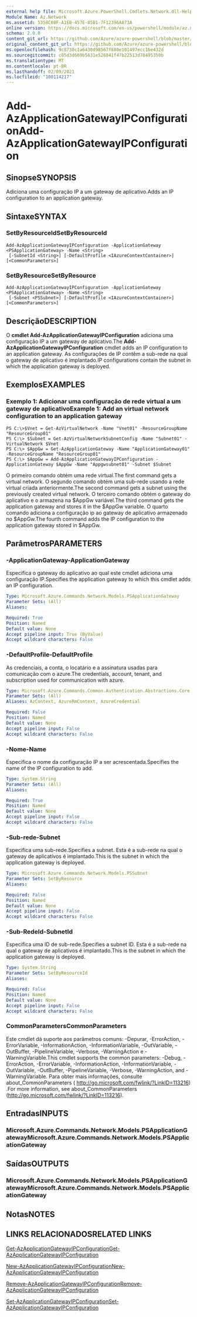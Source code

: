 ```yaml
---
external help file: Microsoft.Azure.PowerShell.Cmdlets.Network.dll-Help.xml
Module Name: Az.Network
ms.assetid: 5358C08F-A1EB-457E-85B1-7F12396A873A
online version: https://docs.microsoft.com/en-us/powershell/module/az.network/add-azapplicationgatewayipconfiguration
schema: 2.0.0
content_git_url: https://github.com/Azure/azure-powershell/blob/master/src/Network/Network/help/Add-AzApplicationGatewayIPConfiguration.md
original_content_git_url: https://github.com/Azure/azure-powershell/blob/master/src/Network/Network/help/Add-AzApplicationGatewayIPConfiguration.md
ms.openlocfilehash: 9c8730c1a6430d98567f880e101497ecc1be432d
ms.sourcegitcommit: c05d3d669b5631e526841f47b22513d78495350b
ms.translationtype: MT
ms.contentlocale: pt-BR
ms.lasthandoff: 02/09/2021
ms.locfileid: "100114217"
---
```

# <span data-ttu-id="807fe-101">Add-AzApplicationGatewayIPConfiguration</span><span class="sxs-lookup"><span data-stu-id="807fe-101">Add-AzApplicationGatewayIPConfiguration</span></span>

## <span data-ttu-id="807fe-102">Sinopse</span><span class="sxs-lookup"><span data-stu-id="807fe-102">SYNOPSIS</span></span>
<span data-ttu-id="807fe-103">Adiciona uma configuração IP a um gateway de aplicativo.</span><span class="sxs-lookup"><span data-stu-id="807fe-103">Adds an IP configuration to an application gateway.</span></span>

## <span data-ttu-id="807fe-104">Sintaxe</span><span class="sxs-lookup"><span data-stu-id="807fe-104">SYNTAX</span></span>

### <span data-ttu-id="807fe-105">SetByResourceId</span><span class="sxs-lookup"><span data-stu-id="807fe-105">SetByResourceId</span></span>
```
Add-AzApplicationGatewayIPConfiguration -ApplicationGateway <PSApplicationGateway> -Name <String>
 [-SubnetId <String>] [-DefaultProfile <IAzureContextContainer>] [<CommonParameters>]
```

### <span data-ttu-id="807fe-106">SetByResource</span><span class="sxs-lookup"><span data-stu-id="807fe-106">SetByResource</span></span>
```
Add-AzApplicationGatewayIPConfiguration -ApplicationGateway <PSApplicationGateway> -Name <String>
 [-Subnet <PSSubnet>] [-DefaultProfile <IAzureContextContainer>] [<CommonParameters>]
```

## <span data-ttu-id="807fe-107">Descrição</span><span class="sxs-lookup"><span data-stu-id="807fe-107">DESCRIPTION</span></span>
<span data-ttu-id="807fe-108">O **cmdlet Add-AzApplicationGatewayIPConfiguration** adiciona uma configuração IP a um gateway de aplicativo.</span><span class="sxs-lookup"><span data-stu-id="807fe-108">The **Add-AzApplicationGatewayIPConfiguration** cmdlet adds an IP configuration to an application gateway.</span></span>
<span data-ttu-id="807fe-109">As configurações de IP contêm a sub-rede na qual o gateway de aplicativo é implantado.</span><span class="sxs-lookup"><span data-stu-id="807fe-109">IP configurations contain the subnet in which the application gateway is deployed.</span></span>

## <span data-ttu-id="807fe-110">Exemplos</span><span class="sxs-lookup"><span data-stu-id="807fe-110">EXAMPLES</span></span>

### <span data-ttu-id="807fe-111">Exemplo 1: Adicionar uma configuração de rede virtual a um gateway de aplicativo</span><span class="sxs-lookup"><span data-stu-id="807fe-111">Example 1: Add an virtual network configuration to an application gateway</span></span>
```
PS C:\>$Vnet = Get-AzVirtualNetwork -Name "Vnet01" -ResourceGroupName "ResourceGroup01"
PS C:\> $Subnet = Get-AzVirtualNetworkSubnetConfig -Name "Subnet01" -VirtualNetwork $Vnet 
PS C:\> $AppGw = Get-AzApplicationGateway -Name "ApplicationGateway01" -ResourceGroupName "ResourceGroup01"
PS C:\> $AppGw = Add-AzApplicationGatewayIPConfiguration -ApplicationGateway $AppGw -Name "Appgwsubnet01" -Subnet $Subnet
```

<span data-ttu-id="807fe-112">O primeiro comando obtém uma rede virtual.</span><span class="sxs-lookup"><span data-stu-id="807fe-112">The first command gets a virtual network.</span></span>
<span data-ttu-id="807fe-113">O segundo comando obtém uma sub-rede usando a rede virtual criada anteriormente.</span><span class="sxs-lookup"><span data-stu-id="807fe-113">The second command gets a subnet using the previously created virtual network.</span></span>
<span data-ttu-id="807fe-114">O terceiro comando obtém o gateway do aplicativo e o armazena na $AppGw variável.</span><span class="sxs-lookup"><span data-stu-id="807fe-114">The third command gets the application gateway and stores it in the $AppGw variable.</span></span>
<span data-ttu-id="807fe-115">O quarto comando adiciona a configuração ip ao gateway de aplicativo armazenado no $AppGw.</span><span class="sxs-lookup"><span data-stu-id="807fe-115">The fourth command adds the IP configuration to the application gateway stored in $AppGw.</span></span>

## <span data-ttu-id="807fe-116">Parâmetros</span><span class="sxs-lookup"><span data-stu-id="807fe-116">PARAMETERS</span></span>

### <span data-ttu-id="807fe-117">-ApplicationGateway</span><span class="sxs-lookup"><span data-stu-id="807fe-117">-ApplicationGateway</span></span>
<span data-ttu-id="807fe-118">Especifica o gateway do aplicativo ao qual este cmdlet adiciona uma configuração IP.</span><span class="sxs-lookup"><span data-stu-id="807fe-118">Specifies the application gateway to which this cmdlet adds an IP configuration.</span></span>

```yaml
Type: Microsoft.Azure.Commands.Network.Models.PSApplicationGateway
Parameter Sets: (All)
Aliases:

Required: True
Position: Named
Default value: None
Accept pipeline input: True (ByValue)
Accept wildcard characters: False
```

### <span data-ttu-id="807fe-119">-DefaultProfile</span><span class="sxs-lookup"><span data-stu-id="807fe-119">-DefaultProfile</span></span>
<span data-ttu-id="807fe-120">As credenciais, a conta, o locatário e a assinatura usadas para comunicação com o azure.</span><span class="sxs-lookup"><span data-stu-id="807fe-120">The credentials, account, tenant, and subscription used for communication with azure.</span></span>

```yaml
Type: Microsoft.Azure.Commands.Common.Authentication.Abstractions.Core.IAzureContextContainer
Parameter Sets: (All)
Aliases: AzContext, AzureRmContext, AzureCredential

Required: False
Position: Named
Default value: None
Accept pipeline input: False
Accept wildcard characters: False
```

### <span data-ttu-id="807fe-121">-Nome</span><span class="sxs-lookup"><span data-stu-id="807fe-121">-Name</span></span>
<span data-ttu-id="807fe-122">Especifica o nome da configuração IP a ser acrescentada.</span><span class="sxs-lookup"><span data-stu-id="807fe-122">Specifies the name of the IP configuration to add.</span></span>

```yaml
Type: System.String
Parameter Sets: (All)
Aliases:

Required: True
Position: Named
Default value: None
Accept pipeline input: False
Accept wildcard characters: False
```

### <span data-ttu-id="807fe-123">-Sub-rede</span><span class="sxs-lookup"><span data-stu-id="807fe-123">-Subnet</span></span>
<span data-ttu-id="807fe-124">Especifica uma sub-rede.</span><span class="sxs-lookup"><span data-stu-id="807fe-124">Specifies a subnet.</span></span>
<span data-ttu-id="807fe-125">Esta é a sub-rede na qual o gateway de aplicativos é implantado.</span><span class="sxs-lookup"><span data-stu-id="807fe-125">This is the subnet in which the application gateway is deployed.</span></span>

```yaml
Type: Microsoft.Azure.Commands.Network.Models.PSSubnet
Parameter Sets: SetByResource
Aliases:

Required: False
Position: Named
Default value: None
Accept pipeline input: False
Accept wildcard characters: False
```

### <span data-ttu-id="807fe-126">-Sub-RedeId</span><span class="sxs-lookup"><span data-stu-id="807fe-126">-SubnetId</span></span>
<span data-ttu-id="807fe-127">Especifica uma ID de sub-rede.</span><span class="sxs-lookup"><span data-stu-id="807fe-127">Specifies a subnet ID.</span></span>
<span data-ttu-id="807fe-128">Esta é a sub-rede na qual o gateway de aplicativos é implantado.</span><span class="sxs-lookup"><span data-stu-id="807fe-128">This is the subnet in which the application gateway is deployed.</span></span>

```yaml
Type: System.String
Parameter Sets: SetByResourceId
Aliases:

Required: False
Position: Named
Default value: None
Accept pipeline input: False
Accept wildcard characters: False
```

### <span data-ttu-id="807fe-129">CommonParameters</span><span class="sxs-lookup"><span data-stu-id="807fe-129">CommonParameters</span></span>
<span data-ttu-id="807fe-130">Este cmdlet dá suporte aos parâmetros comuns: -Depurar, -ErrorAction, -ErrorVariable, -InformationAction, -InformationVariable, -OutVariable, -OutBuffer, -PipelineVariable, -Verbose, -WarningAction e -WarningVariable.</span><span class="sxs-lookup"><span data-stu-id="807fe-130">This cmdlet supports the common parameters: -Debug, -ErrorAction, -ErrorVariable, -InformationAction, -InformationVariable, -OutVariable, -OutBuffer, -PipelineVariable, -Verbose, -WarningAction, and -WarningVariable.</span></span> <span data-ttu-id="807fe-131">Para obter mais informações, consulte about_CommonParameters ( http://go.microsoft.com/fwlink/?LinkID=113216) .</span><span class="sxs-lookup"><span data-stu-id="807fe-131">For more information, see about_CommonParameters (http://go.microsoft.com/fwlink/?LinkID=113216).</span></span>

## <span data-ttu-id="807fe-132">Entradas</span><span class="sxs-lookup"><span data-stu-id="807fe-132">INPUTS</span></span>

### <span data-ttu-id="807fe-133">Microsoft.Azure.Commands.Network.Models.PSApplicationGateway</span><span class="sxs-lookup"><span data-stu-id="807fe-133">Microsoft.Azure.Commands.Network.Models.PSApplicationGateway</span></span>

## <span data-ttu-id="807fe-134">Saídas</span><span class="sxs-lookup"><span data-stu-id="807fe-134">OUTPUTS</span></span>

### <span data-ttu-id="807fe-135">Microsoft.Azure.Commands.Network.Models.PSApplicationGateway</span><span class="sxs-lookup"><span data-stu-id="807fe-135">Microsoft.Azure.Commands.Network.Models.PSApplicationGateway</span></span>

## <span data-ttu-id="807fe-136">Notas</span><span class="sxs-lookup"><span data-stu-id="807fe-136">NOTES</span></span>

## <span data-ttu-id="807fe-137">LINKS RELACIONADOS</span><span class="sxs-lookup"><span data-stu-id="807fe-137">RELATED LINKS</span></span>

[<span data-ttu-id="807fe-138">Get-AzApplicationGatewayIPConfiguration</span><span class="sxs-lookup"><span data-stu-id="807fe-138">Get-AzApplicationGatewayIPConfiguration</span></span>](./Get-AzApplicationGatewayIPConfiguration.md)

[<span data-ttu-id="807fe-139">New-AzApplicationGatewayIPConfiguration</span><span class="sxs-lookup"><span data-stu-id="807fe-139">New-AzApplicationGatewayIPConfiguration</span></span>](./New-AzApplicationGatewayIPConfiguration.md)

[<span data-ttu-id="807fe-140">Remove-AzApplicationGatewayIPConfiguration</span><span class="sxs-lookup"><span data-stu-id="807fe-140">Remove-AzApplicationGatewayIPConfiguration</span></span>](./Remove-AzApplicationGatewayIPConfiguration.md)

[<span data-ttu-id="807fe-141">Set-AzApplicationGatewayIPConfiguration</span><span class="sxs-lookup"><span data-stu-id="807fe-141">Set-AzApplicationGatewayIPConfiguration</span></span>](./Set-AzApplicationGatewayIPConfiguration.md)


